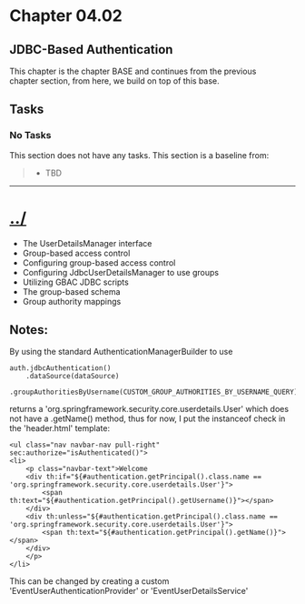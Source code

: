 # Chapter 04.02

## JDBC-Based Authentication
This chapter is the chapter BASE and continues from the previous  
chapter section, from here, we build on top of this base.

## Tasks

### No Tasks
This section does not have any tasks.
This section is a baseline from:
>* TBD


---

# [../](../)


* The UserDetailsManager interface
* Group-based access control
* Configuring group-based access control
* Configuring JdbcUserDetailsManager to use groups
* Utilizing GBAC JDBC scripts
* The group-based schema
* Group authority mappings




## Notes:

By using the standard AuthenticationManagerBuilder to use

    auth.jdbcAuthentication()
        .dataSource(dataSource)
        .groupAuthoritiesByUsername(CUSTOM_GROUP_AUTHORITIES_BY_USERNAME_QUERY)

returns a 'org.springframework.security.core.userdetails.User' which does not have
a .getName() method, thus for now, I put the instanceof check in the 'header.html' template:

    <ul class="nav navbar-nav pull-right" sec:authorize="isAuthenticated()">
    <li>
        <p class="navbar-text">Welcome
        <div th:if="${#authentication.getPrincipal().class.name == 'org.springframework.security.core.userdetails.User'}">
            <span th:text="${#authentication.getPrincipal().getUsername()}"></span>
        </div>
        <div th:unless="${#authentication.getPrincipal().class.name == 'org.springframework.security.core.userdetails.User'}">
            <span th:text="${#authentication.getPrincipal().getName()}"></span>
        </div>
        </p>
    </li>

This can be changed by creating a custom 'EventUserAuthenticationProvider' or 'EventUserDetailsService'
